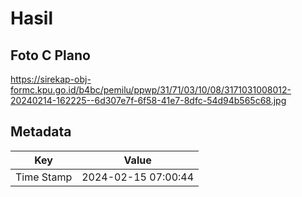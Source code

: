 # Hasil

## Foto C Plano

https://sirekap-obj-formc.kpu.go.id/b4bc/pemilu/ppwp/31/71/03/10/08/3171031008012-20240214-162225--6d307e7f-6f58-41e7-8dfc-54d94b565c68.jpg


## Metadata

| Key        | Value               |
| ---------- | ------------------- |
| Time Stamp | 2024-02-15 07:00:44 |



